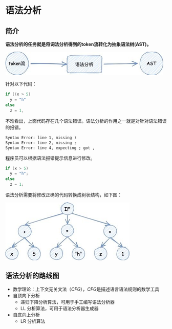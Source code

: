 # 语法分析

## 简介

**语法分析的任务就是将词法分析得到的token流转化为抽象语法树(AST)。**

![](https://raw.githubusercontent.com/yamsfeer/pic-bed/master/008i3skNgy1gtlazf4dboj60dq021q2v02.jpg)

针对以下代码：

```c
if ((x > 5)
  y = "h"
else
  z = 1,
```

不难看出，上面代码存在几个语法错误。语法分析的作用之一就是对针对语法错误的报错。

```
Syntax Error: line 1, missing )
Syntax Error: line 2, missing ;
Syntax Error: line 4, expecting ; got ,
```

程序员可以根据语法报错提示信息进行修改。

```c
if (x > 5)
  y = "h";
else
  z = 1;
```

语法分析需要将修改正确的代码转换成树状结构，如下图：

![](https://raw.githubusercontent.com/yamsfeer/pic-bed/master/008i3skNgy1gsy0hyj8smj30as051q2z.jpg)

## 语法分析的路线图
- 数学理论：上下文无关文法（*CFG*），*CFG*是描述语言语法规则的数学工具
- 自顶向下分析
  - 递归下降分析算法，可用于手工编写语法分析器
  - LL 分析算法，可用于语法分析器生成器
- 自底向上分析
  - LR 分析算法
